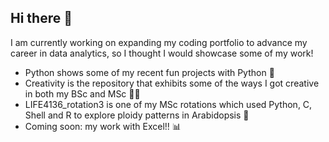 ## Hi there 👋

I am currently working on expanding my coding portfolio to advance my career in data analytics, so I thought I would showcase some of my work! 

- Python shows some of my recent fun projects with Python 🐍
- Creativity is the repository that exhibits some of the ways I got creative in both my BSc and MSc 👩‍🎨
- LIFE4136_rotation3 is one of my MSc rotations which used Python, C, Shell and R to explore ploidy patterns in Arabidopsis 🌸
- Coming soon: my work with Excel!! 📊

<!--
**LottieAnning/lottieanning** is a ✨ _special_ ✨ repository because its `README.md` (this file) appears on your GitHub profile.

Here are some ideas to get you started:

- 🔭 I’m currently working on ...
- 🌱 I’m currently learning ...
- 👯 I’m looking to collaborate on ...
- 🤔 I’m looking for help with ...
- 💬 Ask me about ...
- 📫 How to reach me: ...
- 😄 Pronouns: ...
- ⚡ Fun fact: ...
-->
